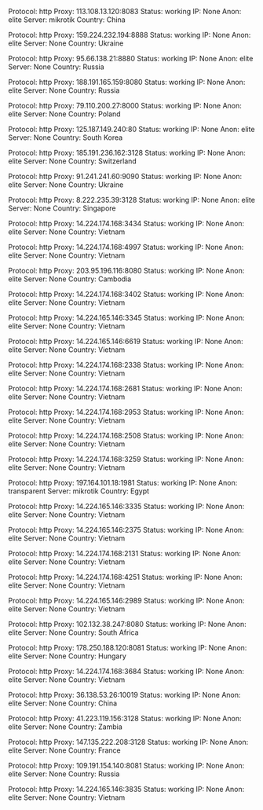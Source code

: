 Protocol: http
Proxy: 113.108.13.120:8083
Status: working
IP: None
Anon: elite
Server: mikrotik
Country: China

Protocol: http
Proxy: 159.224.232.194:8888
Status: working
IP: None
Anon: elite
Server: None
Country: Ukraine

Protocol: http
Proxy: 95.66.138.21:8880
Status: working
IP: None
Anon: elite
Server: None
Country: Russia

Protocol: http
Proxy: 188.191.165.159:8080
Status: working
IP: None
Anon: elite
Server: None
Country: Russia

Protocol: http
Proxy: 79.110.200.27:8000
Status: working
IP: None
Anon: elite
Server: None
Country: Poland

Protocol: http
Proxy: 125.187.149.240:80
Status: working
IP: None
Anon: elite
Server: None
Country: South Korea

Protocol: http
Proxy: 185.191.236.162:3128
Status: working
IP: None
Anon: elite
Server: None
Country: Switzerland

Protocol: http
Proxy: 91.241.241.60:9090
Status: working
IP: None
Anon: elite
Server: None
Country: Ukraine

Protocol: http
Proxy: 8.222.235.39:3128
Status: working
IP: None
Anon: elite
Server: None
Country: Singapore

Protocol: http
Proxy: 14.224.174.168:3434
Status: working
IP: None
Anon: elite
Server: None
Country: Vietnam

Protocol: http
Proxy: 14.224.174.168:4997
Status: working
IP: None
Anon: elite
Server: None
Country: Vietnam

Protocol: http
Proxy: 203.95.196.116:8080
Status: working
IP: None
Anon: elite
Server: None
Country: Cambodia

Protocol: http
Proxy: 14.224.174.168:3402
Status: working
IP: None
Anon: elite
Server: None
Country: Vietnam

Protocol: http
Proxy: 14.224.165.146:3345
Status: working
IP: None
Anon: elite
Server: None
Country: Vietnam

Protocol: http
Proxy: 14.224.165.146:6619
Status: working
IP: None
Anon: elite
Server: None
Country: Vietnam

Protocol: http
Proxy: 14.224.174.168:2338
Status: working
IP: None
Anon: elite
Server: None
Country: Vietnam

Protocol: http
Proxy: 14.224.174.168:2681
Status: working
IP: None
Anon: elite
Server: None
Country: Vietnam

Protocol: http
Proxy: 14.224.174.168:2953
Status: working
IP: None
Anon: elite
Server: None
Country: Vietnam

Protocol: http
Proxy: 14.224.174.168:2508
Status: working
IP: None
Anon: elite
Server: None
Country: Vietnam

Protocol: http
Proxy: 14.224.174.168:3259
Status: working
IP: None
Anon: elite
Server: None
Country: Vietnam

Protocol: http
Proxy: 197.164.101.18:1981
Status: working
IP: None
Anon: transparent
Server: mikrotik
Country: Egypt

Protocol: http
Proxy: 14.224.165.146:3335
Status: working
IP: None
Anon: elite
Server: None
Country: Vietnam

Protocol: http
Proxy: 14.224.165.146:2375
Status: working
IP: None
Anon: elite
Server: None
Country: Vietnam

Protocol: http
Proxy: 14.224.174.168:2131
Status: working
IP: None
Anon: elite
Server: None
Country: Vietnam

Protocol: http
Proxy: 14.224.174.168:4251
Status: working
IP: None
Anon: elite
Server: None
Country: Vietnam

Protocol: http
Proxy: 14.224.165.146:2989
Status: working
IP: None
Anon: elite
Server: None
Country: Vietnam

Protocol: http
Proxy: 102.132.38.247:8080
Status: working
IP: None
Anon: elite
Server: None
Country: South Africa

Protocol: http
Proxy: 178.250.188.120:8081
Status: working
IP: None
Anon: elite
Server: None
Country: Hungary

Protocol: http
Proxy: 14.224.174.168:3684
Status: working
IP: None
Anon: elite
Server: None
Country: Vietnam

Protocol: http
Proxy: 36.138.53.26:10019
Status: working
IP: None
Anon: elite
Server: None
Country: China

Protocol: http
Proxy: 41.223.119.156:3128
Status: working
IP: None
Anon: elite
Server: None
Country: Zambia

Protocol: http
Proxy: 147.135.222.208:3128
Status: working
IP: None
Anon: elite
Server: None
Country: France

Protocol: http
Proxy: 109.191.154.140:8081
Status: working
IP: None
Anon: elite
Server: None
Country: Russia

Protocol: http
Proxy: 14.224.165.146:3835
Status: working
IP: None
Anon: elite
Server: None
Country: Vietnam

